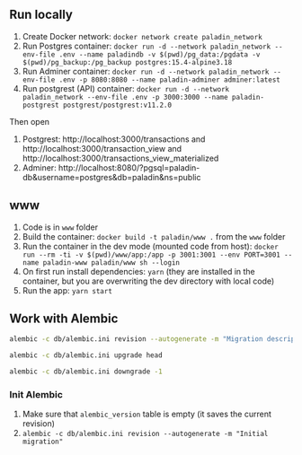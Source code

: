 ## Run locally

1. Create Docker network: `docker network create paladin_network`
1. Run Postgres container: `docker run -d --network paladin_network --env-file .env --name paladindb -v $(pwd)/pg_data:/pgdata -v $(pwd)/pg_backup:/pg_backup postgres:15.4-alpine3.18`
1. Run Adminer container: `docker run -d --network paladin_network --env-file .env -p 8080:8080 --name paladin-adminer adminer:latest`
1. Run postgrest (API) container: `docker run -d --network paladin_network --env-file .env -p 3000:3000 --name paladin-postgrest postgrest/postgrest:v11.2.0`

Then open 

1. Postgrest: http://localhost:3000/transactions and http://localhost:3000/transaction_view and http://localhost:3000/transactions_view_materialized
1. Adminer: http://localhost:8080/?pgsql=paladin-db&username=postgres&db=paladin&ns=public

## www

1. Code is in `www` folder
1. Build the container: `docker build -t paladin/www .` from the `www` folder
1. Run the container in the dev mode (mounted code from host): `docker run --rm -ti -v $(pwd)/www/app:/app -p 3001:3001 --env PORT=3001 --name paladin-www paladin/www sh --login`
1. On first run install dependencies: `yarn` (they are installed in the container, but you are overwriting the dev directory with local code)
1. Run the app: `yarn start`

## Work with Alembic

```sh
alembic -c db/alembic.ini revision --autogenerate -m "Migration description"
```

```sh
alembic -c db/alembic.ini upgrade head
```

```sh
alembic -c db/alembic.ini downgrade -1
```

### Init Alembic

1. Make sure that `alembic_version` table is empty (it saves the current revision)
1. `alembic -c db/alembic.ini revision --autogenerate -m "Initial migration"`
